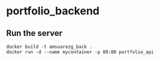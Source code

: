 # portfolio_backend

## Run the server

```shell
docker build -t amsuarezg_back .
docker run -d --name mycontainer -p 80:80 portfolio_api
```

